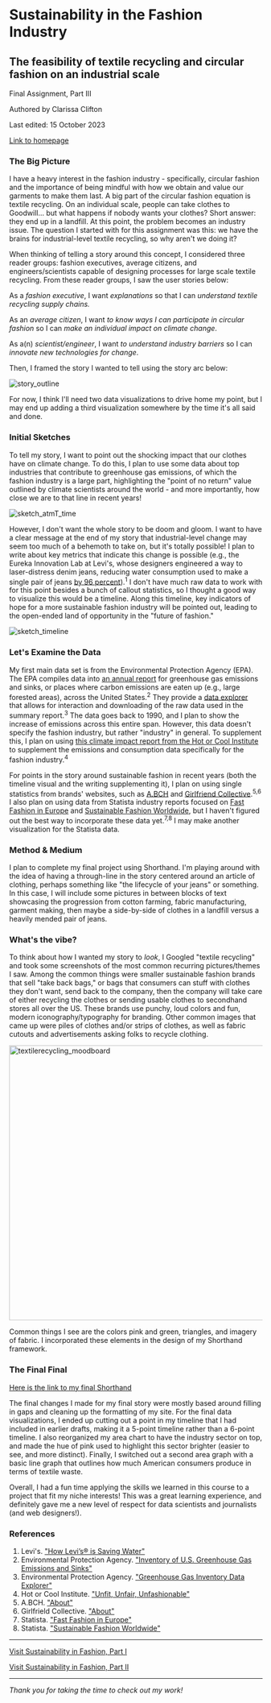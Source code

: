 # Sustainability in the Fashion Industry
## The feasibility of textile recycling and circular fashion on an industrial scale
Final Assignment, Part III

Authored by Clarissa Clifton

Last edited: 15 October 2023

[Link to homepage](https://cjclifto.github.io/tswd_portfolio/)

### The Big Picture
I have a heavy interest in the fashion industry - specifically, circular fashion and the importance of being mindful with how we obtain and value our garments to make them last. A big part of the circular fashion equation is textile recycling. On an individual scale, people can take clothes to Goodwill... but what happens if nobody wants your clothes? Short answer: they end up in a landfill. At this point, the problem becomes an industry issue. The question I started with for this assignment was this: we have the brains for industrial-level textile recycling, so why aren't we doing it?

When thinking of telling a story around this concept, I considered three reader groups: fashion executives, average citizens, and engineers/scientists capable of designing processes for large scale textile recycling. From these reader groups, I saw the user stories below:

As a _fashion executive_, I want _explanations_ so that I can _understand textile recycling supply chains._ 

As an _average citizen_, I want _to know ways I can participate in circular fashion_ so I can _make an individual impact on climate change_. 

As a(n) _scientist/engineer_, I want _to understand industry barriers_ so I can _innovate new technologies for change_. 

Then, I framed the story I wanted to tell using the story arc below: 

![story_outline](https://github.com/cjclifto/tswd_portfolio/assets/140766598/9ff38c0c-31b4-4807-bf11-03d36b92d2c3)

For now, I think I'll need two data visualizations to drive home my point, but I may end up adding a third visualization somewhere by the time it's all said and done. 

### Initial Sketches
To tell my story, I want to point out the shocking impact that our clothes have on climate change. To do this, I plan to use some data about top industries that contribute to greenhouse gas emissions, of which the fashion industry is a large part, highlighting the "point of no return" value outlined by climate scientists around the world - and more importantly, how close we are to that line in recent years! 

![sketch_atmT_time](https://github.com/cjclifto/tswd_portfolio/assets/140766598/a6039aa6-21e5-458d-b80a-05749bf168b9)

However, I don't want the whole story to be doom and gloom. I want to have a clear message at the end of my story that industrial-level change may seem too much of a behemoth to take on, but it's totally possible! I plan to write about key metrics that indicate this change is possible (e.g., the Eureka Innovation Lab at Levi's, whose designers engineered a way to laser-distress denim jeans, reducing water consumption used to make a single pair of jeans [by 96 percent](https://www.levistrauss.com/2019/03/25/world-water-day-2019-saving-h2o/)).<sup>1</sup> I don't have much raw data to work with for this point besides a bunch of callout statistics, so I thought a good way to visualize this would be a timeline. Along this timeline, key indicators of hope for a more sustainable fashion industry will be pointed out, leading to the open-ended land of opportunity in the "future of fashion."

![sketch_timeline](https://github.com/cjclifto/tswd_portfolio/assets/140766598/aa4c825f-c991-475d-a4d1-55dad2373bce)

### Let's Examine the Data
My first main data set is from the Environmental Protection Agency (EPA). The EPA compiles data into [an annual report](https://www.epa.gov/ghgemissions/inventory-us-greenhouse-gas-emissions-and-sinks) for greenhouse gas emissions and sinks, or places where carbon emissions are eaten up (e.g., large forested areas), across the United States.<sup>2</sup> They provide a [data explorer](https://cfpub.epa.gov/ghgdata/inventoryexplorer/#industry/entiresector/allgas/category/all) that allows for interaction and downloading of the raw data used in the summary report.<sup>3</sup> The data goes back to 1990, and I plan to show the increase of emissions across this entire span. However, this data doesn't specify the fashion industry, but rather "industry" in general. To supplement this, I plan on using [this climate impact report from the Hot or Cool Institute](https://cjclifto.github.io/tswd_portfolio/Hot_or_Cool_1_5_fashion_report_.pdf) to supplement the emissions and consumption data specifically for the fashion industry.<sup>4</sup>

For points in the story around sustainable fashion in recent years (both the timeline visual and the writing supplementing it), I plan on using single statistics from brands' websites, such as [A.BCH](https://abch.world/pages/about-abch) and [Girlfriend Collective](https://girlfriend.com/pages/about-girlfriend).<sup>5,6</sup> I also plan on using data from Statista industry reports focused on [Fast Fashion in Europe](https://cjclifto.github.io/tswd_portfolio/fastfashioneurope.pdf) and [Sustainable Fashion Worldwide](https://cjclifto.github.io/tswd_portfolio/sustainablefashionworldwide.pdf), but I haven't figured out the best way to incorporate these data yet.<sup>7,8</sup> I may make another visualization for the Statista data. 

### Method & Medium
I plan to complete my final project using Shorthand. I'm playing around with the idea of having a through-line in the story centered around an article of clothing, perhaps something like "the lifecycle of your jeans" or something. In this case, I will include some pictures in between blocks of text showcasing the progression from cotton farming, fabric manufacturing, garment making, then maybe a side-by-side of clothes in a landfill versus a heavily mended pair of jeans. 

### What's the vibe?
To think about how I wanted my story to _look_, I Googled "textile recycling" and took some screenshots of the most common recurring pictures/themes I saw. Among the common things were smaller sustainable fashion brands that sell "take back bags," or bags that consumers can stuff with clothes they don't want, send back to the company, then the company will take care of either recycling the clothes or sending usable clothes to secondhand stores all over the US. These brands use punchy, loud colors and fun, modern iconography/typography for branding. Other common images that came up were piles of clothes and/or strips of clothes, as well as fabric cutouts and advertisements asking folks to recycle clothing.

<img width="546" alt="textilerecycling_moodboard" src="https://github.com/cjclifto/tswd_portfolio/assets/140766598/dd6dc254-3b14-4f1b-a756-db9062d9b6f4">

Common things I see are the colors pink and green, triangles, and imagery of fabric. I incorporated these elements in the design of my Shorthand framework. 

### The Final Final
[Here is the link to my final Shorthand](https://carnegiemellon.shorthandstories.com/the-life-of-your-jeans/index.html)

The final changes I made for my final story were mostly based around filling in gaps and cleaning up the formatting of my site. For the final data visualizations, I ended up cutting out a point in my timeline that I had included in earlier drafts, making it a 5-point timeline rather than a 6-point timeline. I also reorganized my area chart to have the industry sector on top, and made the hue of pink used to highlight this sector brighter (easier to see, and more distinct). Finally, I switched out a second area graph with a basic line graph that outlines how much American consumers produce in terms of textile waste.

Overall, I had a fun time applying the skills we learned in this course to a project that fit my niche interests! This was a great learning experience, and definitely gave me a new level of respect for data scientists and journalists (and web designers!).

### References
1. Levi's. ["How Levi’s® is Saving Water"](https://www.levistrauss.com/2019/03/25/world-water-day-2019-saving-h2o/)
2. Environmental Protection Agency. ["Inventory of U.S. Greenhouse Gas Emissions and Sinks"](https://www.epa.gov/ghgemissions/inventory-us-greenhouse-gas-emissions-and-sinks)
3. Environmental Protection Agency. ["Greenhouse Gas Inventory Data Explorer"](https://cfpub.epa.gov/ghgdata/inventoryexplorer/#industry/entiresector/allgas/category/all)
4. Hot or Cool Institute. ["Unfit, Unfair, Unfashionable"](https://cjclifto.github.io/tswd_portfolio/Hot_or_Cool_1_5_fashion_report_.pdf)
5. A.BCH. ["About"](https://abch.world/pages/about-abch)
6. Girlfrield Collective. ["About"](https://girlfriend.com/pages/about-girlfriend)
7. Statista. ["Fast Fashion in Europe"](https://cjclifto.github.io/tswd_portfolio/fastfashioneurope.pdf)
8. Statista. ["Sustainable Fashion Worldwide"](https://cjclifto.github.io/tswd_portfolio/sustainablefashionworldwide.pdf)

---
[Visit Sustainability in Fashion, Part I](https://cjclifto.github.io/tswd_portfolio/sustainablefashion.html)

[Visit Sustainability in Fashion, Part II](https://cjclifto.github.io/tswd_portfolio/sustainablefashion_part2.html)

---
_Thank you for taking the time to check out my work!_

